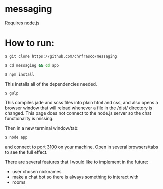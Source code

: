 # messaging

Requires [node.js](https://nodejs.org/)

# How to run:

```bash
$ git clone https://github.com/chrfrasco/messaging
```
```bash
$ cd messaging && cd app
```

```bash
$ npm install
```
This installs all of the dependencies needed.

```bash
$ gulp
```
This compiles jade and scss files into plain html and css, and also opens a browser window that will reload whenever a file in the /dist/ directory is changed. This page does not connect to the node.js server so the chat functionality is missing.

Then in a new terminal window/tab:
```bash
$ node app
```
and connect to [port 3100](http://localhost:3100) on your machine. Open in several browsers/tabs to see the full effect.

There are several features that I would like to implement in the future:
  - user chosen nicknames
  - make a chat bot so there is always something to interact with
  - rooms
